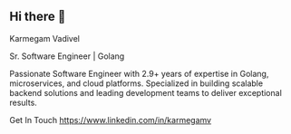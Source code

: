 ## Hi there 👋

<!--
**vkarmegam/vkarmegam** is a ✨ _special_ ✨ repository because its `README.md` (this file) appears on your GitHub profile.

Here are some ideas to get you started:

- 🔭 I’m currently working on ...
- 🌱 I’m currently learning ...
- 👯 I’m looking to collaborate on ...
- 🤔 I’m looking for help with ...
- 💬 Ask me about ...
- 📫 How to reach me: ...
- 😄 Pronouns: ...
- ⚡ Fun fact: ...
-->

Karmegam Vadivel

Sr. Software Engineer | Golang

Passionate Software Engineer with 2.9+ years of expertise in Golang, microservices, and cloud platforms. Specialized in building scalable backend solutions and leading development teams to deliver exceptional results.


Get In Touch 
https://www.linkedin.com/in/karmegamv
